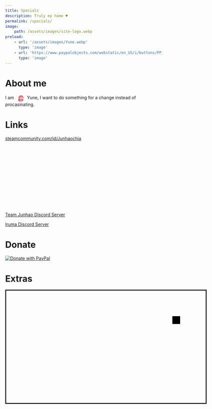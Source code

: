 ```yaml
---
title: Specials
description: Truly my home ♥
permalink: /specials/
image:
    path: /assets/images/site-logo.webp
preload:
    - url: '/assets/images/Yune.webp'
      type: 'image'
    - url: 'https://www.paypalobjects.com/webstatic/en_US/i/buttons/PP_logo_h_200x51.png'
      type: 'image'
---
```


# About me

<span>I am</span>
<img src="/assets/images/Yune.webp" alt="Profile Picture of Yune" width="24" height="24" style="border-radius: 50%;margin: 0 5px;vertical-align:middle;">
<span>Yune, I want to do something for a change instead of procasinating.</span>

# Links

<div>
  <div><a href="https://steamcommunity.com/id/Junhaochia">steamcommunity.com/id/Junhaochia</a></div>
  <iframe title="Steam Miniprofile of Yune" id="iframe-smp" loading="lazy" scrolling="no" width="328px" height="210px" style="border: 0px;"></iframe>
  <script id="steam-smp" type="application/javascript">
  {
    const rm_srcset = /srcset=".*"/g;
    const style = `@import url("https://community.akamai.steamstatic.com/public/shared/css/shared_global.css");

    /* Remove Borders */
    body {
      margin: 0;
    }

    /* Make avatar border looks better */
    .border_color_offline {
      border-color: transparent;
    }

    .border_color_online {
      border-color: transparent;
    }

    .border_color_in-game {
      border-color: transparent;
    }

    .border_color_golden {
      border-color: transparent;
    }`;

    const smp = document.getElementById('iframe-smp');
    fetch('https://www.whateverorigin.org/get?url=https://steamcommunity.com/miniprofile/192010363')
    .then((res) => res.json()).then((res) => {
      window.addEventListener("message", function (e) { if (typeof(e.data) === "string") smp.height = e.data; });
      smp.srcdoc = (
            '<!DOCTYPE html><html lang="en-US"><head><style>' +
            style +
            '</style></head><body>' +
            res.contents.replace(rm_srcset, '').replace('_medium.jpg', '_full.jpg') +
            decodeURI("%3Cscript%3Eparent.postMessage(%60$%7Bdocument.body.scrollHeight%7Dpx$%7Bwindow.location.href%7D%60,'*');%3C/script%3E%3C/body%3E%3C/html%3E")
        );
    }).catch((err) => {
      smp.height = "0px";
      console.log(err);
    });

}
</script>

</div>

[Team Junhao Discord Server](https://discord.gg/9QeEzAq)

[Iruma Discord Server](https://discord.gg/M79cK6g)

# Donate

[![Donate with PayPal](https://www.paypalobjects.com/webstatic/en_US/i/buttons/PP_logo_h_200x51.png 'Paypal Logo')](https://paypal.me/Junhaochia)

# Extras

<marquee
  direction="down"
  width="640"
  height="360"
  scrollamount="4"
  behavior="alternate"
  style="border:solid">
<marquee scrollamount="4" behavior="alternate"><div style="width: 25px;height: 25px;background: black;"/></marquee>
</marquee>

